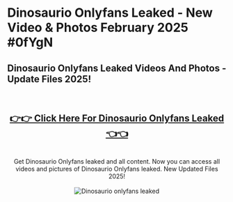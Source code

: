 # Dinosaurio Onlyfans Leaked - New Video & Photos February 2025 #0fYgN

<h2>Dinosaurio Onlyfans Leaked Videos And Photos - Update Files 2025!</h2>
<br>
<div align="center">
<h2><a href="https://links2leaks.com?utm_source=dinosaurio&utm_medium=git92" rel="nofollow">👉👉 Click Here For Dinosaurio Onlyfans Leaked 👈👈</a></h2>
<br>
Get Dinosaurio Onlyfans leaked and all content. Now you can access all videos and pictures of Dinosaurio Onlyfans leaked. New Updated Files 2025!
<br>
<br>
<a href="https://links2leaks.com?utm_source=dinosaurio&utm_medium=git92" rel="nofollow" data-target="animated-image.originalLink"><img src="https://i.ibb.co/Gkj2r4b/banner.png" alt="Dinosaurio onlyfans leaked" style="max-width: 100%; display: inline-block;" data-target="animated-image.originalImage"></a>
</div>
<br>
